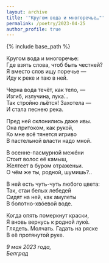```yaml
---
layout: archive
title: '"Кругом вода и многоречье…"'
permalink: /poetry/2023-04-25
author_profile: true
---
```


{% include base_path %}

Кругом вода и многоречье: <br>
Где взять слова, чтоб быть честней? <br>
Я вместо слов ищу поречье — <br>
Иду к реке и таю в ней. <br>

Черна вода течёт, как тело, — <br>
Изгиб, излучина, лука́… <br>
Так стройно льётся! Захотела — <br>
И стала песнею река. <br>

Пред ней склонились даже ивы. <br>
Она притоком, как рукой, <br>
Ко мне всё тянется игриво <br>
В пастельной власти надо мной. <br>

В осенне-пасмурной межéни <br>
Стоит волос её камыш, <br>
Желтеет в буром отраженьи. <br>
О чём же ты, родной, шумишь?.. <br>

В ней есть чуть-чуть любого цвета: <br>
Так, стаи белых лебедей <br>
Сидят на ней, как амулеты <br>
В болотно-хвóевой воде. <br>

Когда опять померкнут краски, <br>
Я вновь вернусь к родной лукé. <br>
Глядеть. Молчать. Гадать на ряске <br>
В её протянутой руке. <br>

<i>9 мая 2023 года,</i> <br>
<i>Белград</i>